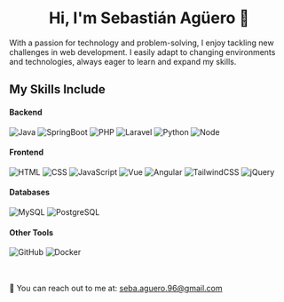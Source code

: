 <h1 align="center"><b>Hi, I'm Sebastián Agüero 👋</b></h1>

With a passion for technology and problem-solving, I enjoy tackling new challenges in web development. I easily adapt to changing environments and technologies, always eager to learn and expand my skills.

## My Skills Include

<h4> Backend </h4>
<span> 
  <img alt="Java" src="https://img.shields.io/badge/java-%23ED8B00.svg?style=for-the-badge&logo=openjdk&logoColor=white">
  <img alt="SpringBoot" src= "https://img.shields.io/badge/springboot-%236DB33F.svg?style=for-the-badge&logo=spring&logoColor=white">
  <img alt="PHP" src= "https://img.shields.io/badge/php-%23777BB4.svg?style=for-the-badge&logo=php&logoColor=white">
  <img alt="Laravel" src= "https://img.shields.io/badge/laravel-%23FF2D20.svg?style=for-the-badge&logo=laravel&logoColor=white">
  <img alt="Python" src="https://img.shields.io/badge/python-3670A0?style=for-the-badge&logo=python&logoColor=ffdd54">
  <img alt="Node" src= "https://img.shields.io/badge/node.js-6DA55F?style=for-the-badge&logo=node.js&logoColor=white">
</span>

<h4> Frontend </h4>
<span>
  <img alt="HTML" src= "https://img.shields.io/badge/html-%23E34F26.svg?style=for-the-badge&logo=html5&logoColor=white">
  <img alt="CSS" src= "https://img.shields.io/badge/css-%231572B6.svg?style=for-the-badge&logo=css3&logoColor=white">
  <img alt="JavaScript" src= "https://img.shields.io/badge/javascript-%23323330.svg?style=for-the-badge&logo=javascript&logoColor=%23F7DF1E">
  <img alt="Vue" src= "https://img.shields.io/badge/vuejs-%2335495e.svg?style=for-the-badge&logo=vuedotjs&logoColor=%234FC08D">
  <img alt="Angular" src= "https://img.shields.io/badge/angular-%23DD0031.svg?style=for-the-badge&logo=angular&logoColor=white">
  <img alt="TailwindCSS" src= "https://img.shields.io/badge/tailwindcss-%2338B2AC.svg?style=for-the-badge&logo=tailwind-css&logoColor=white">
  <img alt="jQuery" src= "https://img.shields.io/badge/jquery-%230769AD.svg?style=for-the-badge&logo=jquery&logoColor=white">
</span>

<h4> Databases </h4>
<span>
  <img alt="MySQL" src= "https://img.shields.io/badge/mysql-4479A1.svg?style=for-the-badge&logo=mysql&logoColor=white">
  <img alt="PostgreSQL" src= "https://img.shields.io/badge/postgres-%23316192.svg?style=for-the-badge&logo=postgresql&logoColor=white">
</span>

<h4> Other Tools </h4>
<span>
  <img alt="GitHub" src= "https://img.shields.io/badge/github-%23121011.svg?style=for-the-badge&logo=github&logoColor=white">
  <img alt="Docker" src= "https://img.shields.io/badge/docker-%230db7ed.svg?style=for-the-badge&logo=docker&logoColor=white">
</span>

<br>
<br>
<br>

📩 You can reach out to me at: seba.aguero.96@gmail.com
